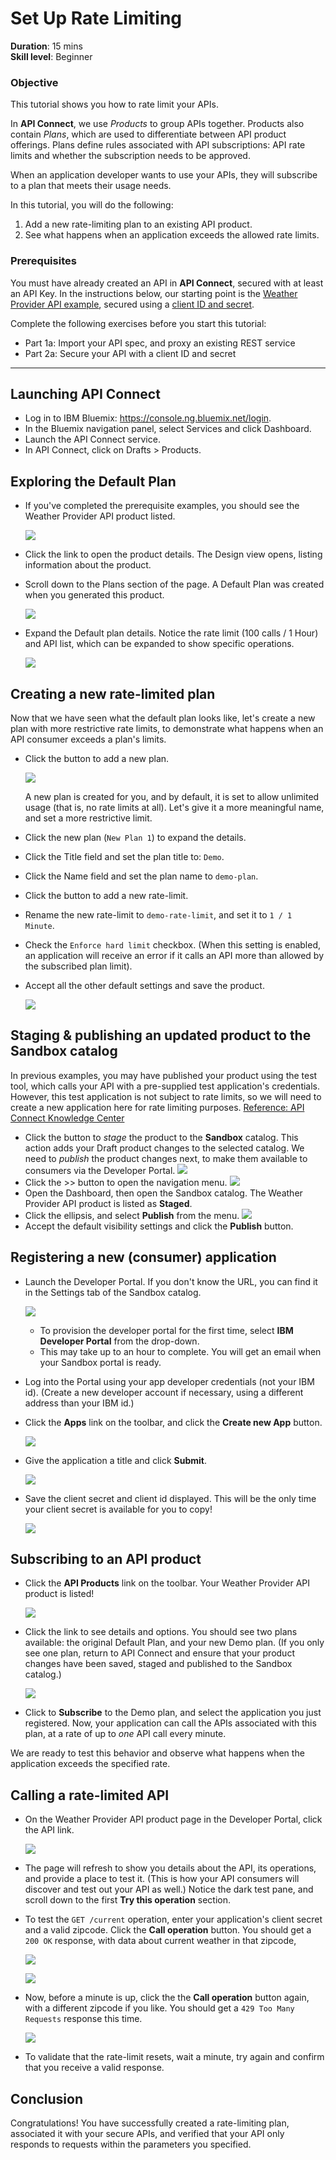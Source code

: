 # Set Up Rate Limiting
**Duration**: 15 mins  
**Skill level**: Beginner  


### Objective
This tutorial shows you how to rate limit your APIs.

In **API Connect**, we use *Products* to group APIs together. Products also contain *Plans*, which are used to differentiate between API product offerings. Plans define rules associated with API subscriptions: API rate limits and whether the subscription needs to be approved.

When an application developer wants to use your APIs, they will subscribe to a plan that meets their usage needs.

In this tutorial, you will do the following:
1. Add a new rate-limiting plan to an existing API product.
2. See what happens when an application exceeds the allowed rate limits.


### Prerequisites
You must have already created an API in **API Connect**, secured with at least an API Key. In the instructions below, our starting point is the [Weather Provider API example](https://github.com/ibm-apiconnect/getting-started/blob/master/bluemix/1a/README.md), secured using a [client ID and secret](https://github.com/ibm-apiconnect/getting-started/blob/master/bluemix/2a/README.md).

Complete the following exercises before you start this tutorial:
- Part 1a: Import your API spec, and proxy an existing REST service
- Part 2a: Secure your API with a client ID and secret


---
## Launching API Connect

* Log in to IBM Bluemix: https://console.ng.bluemix.net/login.
* In the Bluemix navigation panel, select Services and click Dashboard.
* Launch the API Connect service.
* In API Connect, click on Drafts > Products.

## Exploring the Default Plan
- If you've completed the prerequisite examples, you should see the Weather Provider API product listed. 

   ![](./images/draftproducts.png)      

- Click the link to open the product details. The Design view opens, listing information about the product.
- Scroll down to the Plans section of the page. A Default Plan was created when you generated this product. 

   ![](./images/defaultplanlist.png)    
- Expand the Default plan details. Notice the rate limit (100 calls / 1 Hour) and API list, which can be expanded to show specific operations.

   ![](./images/defaultplandetails.png) 

   
## Creating a new rate-limited plan

Now that we have seen what the default plan looks like, let's create a new plan with more restrictive rate limits, to demonstrate what happens when an API consumer exceeds a plan's limits. 
- Click the button to add a new plan.
 
   ![](./images/newplanbutton.png) 

  A new plan is created for you, and by default, it is set to allow unlimited usage (that is, no rate limits at all). Let's give it a more meaningful name, and set a more restrictive limit. 

- Click the new plan (`New Plan 1`) to expand the details.
- Click the Title field and set the plan title to: `Demo`.
- Click the Name field and set the plan name to `demo-plan`.
- Click the button to add a new rate-limit.
- Rename the new rate-limit to `demo-rate-limit`, and set it to `1 / 1 Minute`.
- Check the `Enforce hard limit` checkbox. (When this setting is enabled, an application will receive an error if it calls an API more than allowed by the subscribed plan limit).
- Accept all the other default settings and save the product.

   ![](./images/demoplan.png) 


## Staging & publishing an updated product to the Sandbox catalog

In previous examples, you may have published your product using the test tool, which calls your API with a pre-supplied test application's credentials. However, this test application is not subject to rate limits, so we will need to create a new application here for rate limiting purposes. [Reference: API Connect Knowledge Center](https://www.ibm.com/support/knowledgecenter/SSFS6T/com.ibm.apic.toolkit.doc/tapim_create_product.html)

- Click the button to *stage* the product to the **Sandbox** catalog. This action adds your Draft product changes to the selected catalog. We need to *publish* the product changes next, to make them available to consumers via the Developer Portal.
   ![](./images/stageproduct.png) 
- Click the >> button to open the navigation menu.
   ![](./images/navigate.png) 
- Open the Dashboard, then open the Sandbox catalog. The Weather Provider API product is listed as **Staged**.
- Click the ellipsis, and select **Publish** from the menu.
   ![](./images/publish.png) 
- Accept the default visibility settings and click the **Publish** button.


## Registering a new (consumer) application

- Launch the Developer Portal. If you don't know the URL, you can find it in the Settings tab of the Sandbox catalog.

   ![](./images/devportalurl.png)
    - To provision the developer portal for the first time, select **IBM Developer Portal** from the drop-down.
    - This may take up to an hour to complete. You will get an email when your Sandbox portal is ready.
- Log into the Portal using your app developer credentials (not your IBM id). (Create a new developer account if necessary, using a different address than your IBM id.)
- Click the **Apps** link on the toolbar, and click the **Create new App** button.

   ![](./images/createnewapp.png)
- Give the application a title and click **Submit**.

   ![](./images/mymobileapp.png)
- Save the client secret and client id displayed. This will be the only time your client secret is available for you to copy!

   ![](./images/clientidandsecret.png)



## Subscribing to an API product

- Click the **API Products** link on the toolbar. Your Weather Provider API product is listed! 

   ![](./images/apiproducts.png)
- Click the link to see details and options. You should see two plans available: the original Default Plan, and your new Demo plan. (If you only see one plan, return to API Connect and ensure that your product changes have been saved, staged and published to the Sandbox catalog.) 

   ![](./images/plans.png)
- Click to **Subscribe** to the Demo plan, and select the application you just registered. Now, your application can call the APIs associated with this plan, at a rate of up to *one* API call every minute. 

We are ready to test this behavior and observe what happens when the application exceeds the specified rate.

## Calling a rate-limited API

- On the Weather Provider API product page in the Developer Portal, click the API link.

   ![](./images/weatherproviderapi.png)
- The page will refresh to show you details about the API, its operations, and provide a place to test it. (This is how your API consumers will discover and test out your API as well.) Notice the dark test pane, and scroll down to the first **Try this operation** section.

- To test the `GET /current` operation, enter your application's client secret and a valid zipcode. Click the **Call operation** button. You should get a `200 OK` response, with data about current weather in that zipcode, 

   ![](./images/trythisop-1.png)

   ![](./images/response-1.png)

- Now, before a minute is up, click the the **Call operation** button again, with a different zipcode if you like. You should get a `429 Too Many Requests` response this time.

   ![](./images/response-2.png)

- To validate that the rate-limit resets, wait a minute, try again and confirm that you receive a valid response.


## Conclusion

Congratulations! You have successfully created a rate-limiting plan, associated it with your secure APIs, and verified that your API only responds to requests within the parameters you specified.
